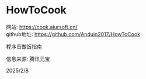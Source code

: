 # HowToCook

网站: https://cook.aiursoft.cn/  
github地址: https://github.com/Anduin2017/HowToCook  

程序员做饭指南  


信息来源: 腾讯元宝  


2025/2/8  
